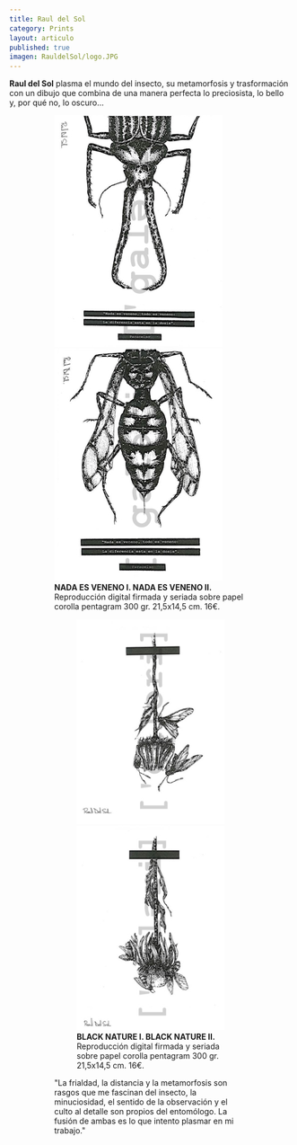 ```yaml
---
title: Raul del Sol
category: Prints
layout: articulo
published: true
imagen: RauldelSol/logo.JPG
---
```


**Raul del Sol** plasma el mundo del insecto, su metamorfosis y trasformación con un dibujo que combina de una manera perfecta lo preciosista, lo bello y, por qué no, lo oscuro…

<figure class="half">
<figure>
	<a href="/images/RauldelSol/NADA ES VENENO I.jpg"><img src="/images/RauldelSol/NADA ES VENENO I.jpg" alt="Print Raul del Sol"></a>
	<a href="/images/RauldelSol/NADA ES VENENO II.jpg"><img src="/images/RauldelSol/NADA ES VENENO II.jpg" alt="Print Raul del Sol"></a>
<figcaption><b>NADA ES VENENO I. NADA ES VENENO II.</b>
Reproducción digital firmada y seriada sobre papel corolla pentagram 300 gr. 21,5x14,5 cm. 16€.</figcaption>
</figure>

<figure class="half">
<figure>
	<a href="/images/RauldelSol/black Nature I.jpg"><img src="/images/RauldelSol/black Nature I.jpg" alt="Print Raul del Sol"></a>
	<a href="/images/RauldelSol/black Nature II.jpg"><img src="/images/RauldelSol/black Nature II.jpg" alt="Print Raul del Sol"></a>
<figcaption><b>BLACK NATURE I. BLACK NATURE II.</b>
Reproducción digital firmada y seriada sobre papel corolla pentagram 300 gr. 21,5x14,5 cm. 16€.</figcaption>
</figure>
"La frialdad, la distancia y la metamorfosis son rasgos que me fascinan  del insecto, la minuciosidad, el sentido de la observación y el culto al detalle son propios del entomólogo. La fusión de ambas es lo que intento plasmar en mi trabajo."
